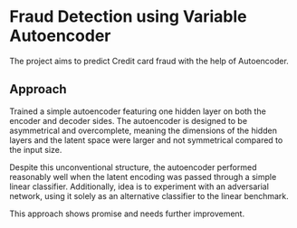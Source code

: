 # Fraud Detection using Variable Autoencoder

The project aims to predict Credit card fraud with the help of Autoencoder.


## Approach

Trained a simple autoencoder featuring one hidden layer on both the encoder and decoder sides. 
The autoencoder is designed to be asymmetrical and overcomplete, meaning the dimensions of the hidden layers and the latent space were larger and not symmetrical compared to the input size. 

Despite this unconventional structure, the autoencoder performed reasonably well when the latent encoding was passed through a simple linear classifier. Additionally, idea is to experiment with an adversarial network, using it solely as an alternative classifier to the linear benchmark. 

This approach shows promise and needs further improvement.
